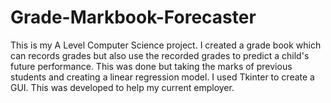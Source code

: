# Grade-Markbook-Forecaster
This is my A Level Computer Science project. 
I created a grade book which can records grades but also use the recorded grades to predict a child's future performance. 
This was done but taking the marks of previous students and creating a linear regression model. 
I used Tkinter to create a GUI.
This was developed to help my current employer. 
